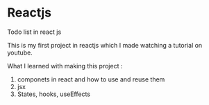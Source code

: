 # Reactjs
Todo list in react js


This is my first project in reactjs which I made watching a tutorial on youtube.

What I learned with making this project :
1. componets in react and how to use and reuse them
2. jsx
3. States, hooks, useEffects
